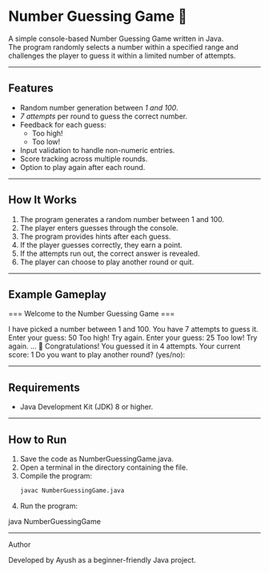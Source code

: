 # Number Guessing Game 🎯

A simple console-based Number Guessing Game written in Java.  
The program randomly selects a number within a specified range and challenges the player to guess it within a limited number of attempts.

---

## Features
- Random number generation between *1 and 100*.
- *7 attempts* per round to guess the correct number.
- Feedback for each guess:  
  - Too high!  
  - Too low!  
- Input validation to handle non-numeric entries.
- Score tracking across multiple rounds.
- Option to play again after each round.

---

## How It Works
1. The program generates a random number between 1 and 100.
2. The player enters guesses through the console.
3. The program provides hints after each guess.
4. If the player guesses correctly, they earn a point.
5. If the attempts run out, the correct answer is revealed.
6. The player can choose to play another round or quit.

---

## Example Gameplay

=== Welcome to the Number Guessing Game ===

I have picked a number between 1 and 100. You have 7 attempts to guess it. Enter your guess: 50 Too high! Try again. Enter your guess: 25 Too low! Try again. ... 🎉 Congratulations! You guessed it in 4 attempts. Your current score: 1 Do you want to play another round? (yes/no):

---

## Requirements
- Java Development Kit (JDK) 8 or higher.

---

## How to Run
1. Save the code as NumberGuessingGame.java.
2. Open a terminal in the directory containing the file.
3. Compile the program:
   ```bash
   javac NumberGuessingGame.java

4. Run the program:

java NumberGuessingGame




---

Author

Developed by Ayush as a beginner-friendly Java project.
